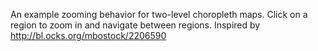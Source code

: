 An example zooming behavior for two-level choropleth maps. Click on a region to zoom in and navigate between regions. Inspired by http://bl.ocks.org/mbostock/2206590